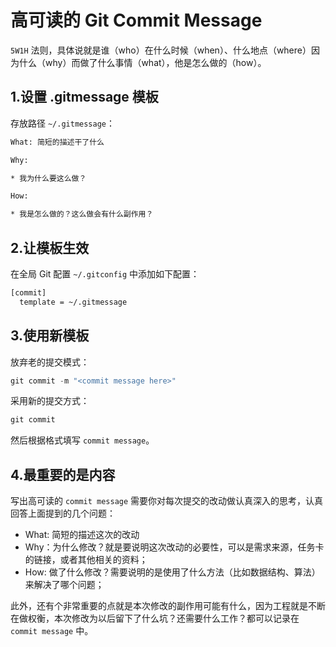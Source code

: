 高可读的 Git Commit Message
===

`5W1H` 法则，具体说就是谁（who）在什么时候（when）、什么地点（where）因为什么（why）而做了什么事情（what），他是怎么做的（how）。

## 1.设置 .gitmessage 模板

存放路径 `~/.gitmessage`：

```bash
What: 简短的描述干了什么

Why:

* 我为什么要这么做？

How:

* 我是怎么做的？这么做会有什么副作用？
```

## 2.让模板生效

在全局 Git 配置 `~/.gitconfig` 中添加如下配置：

```bash
[commit]
  template = ~/.gitmessage
```

## 3.使用新模板

放弃老的提交模式：

```js
git commit -m "<commit message here>"
```

采用新的提交方式：

```js
git commit
```

然后根据格式填写 `commit message`。

## 4.最重要的是内容

写出高可读的 `commit message` 需要你对每次提交的改动做认真深入的思考，认真回答上面提到的几个问题：

* What: 简短的描述这次的改动
* Why：为什么修改？就是要说明这次改动的必要性，可以是需求来源，任务卡的链接，或者其他相关的资料；
* How: 做了什么修改？需要说明的是使用了什么方法（比如数据结构、算法）来解决了哪个问题；

此外，还有个非常重要的点就是本次修改的副作用可能有什么，因为工程就是不断在做权衡，本次修改为以后留下了什么坑？还需要什么工作？都可以记录在 `commit message` 中。

